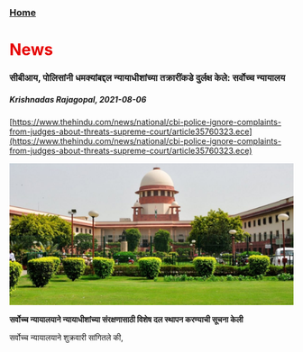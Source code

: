 
### [Home](https://crowned-eagle.github.io/ReadMr/index.html)
<h1 style="color: #e60000;"> News </h1>

### सीबीआय, पोलिसांनी धमक्यांबद्दल न्यायाधीशांच्या तक्रारींकडे दुर्लक्ष केले: सर्वोच्च न्यायालय
##### Krishnadas Rajagopal, 2021-08-06
[https://www.thehindu.com/news/national/cbi-police-ignore-complaints-from-judges-about-threats-supreme-court/article35760323.ece](https://www.thehindu.com/news/national/cbi-police-ignore-complaints-from-judges-about-threats-supreme-court/article35760323.ece)

![Supreme Court of India](/Files/SC_India_50pc.png)

**सर्वोच्च न्यायालयाने न्यायाधीशांच्या संरक्षणासाठी विशेष दल स्थापन करण्याची सूचना केली**

सर्वोच्च न्यायालयाने शुक्रवारी सांगितले की,
